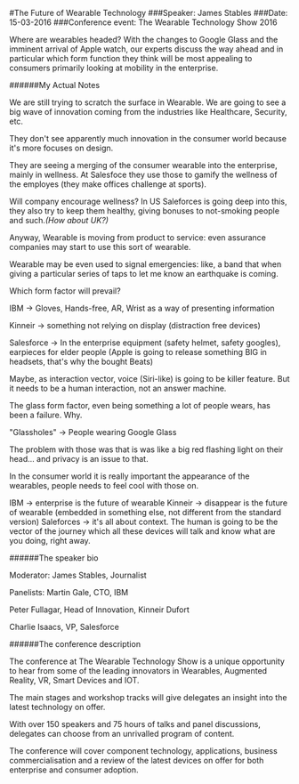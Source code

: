 #The Future of Wearable Technology
###Speaker: James Stables
###Date: 15-03-2016
###Conference event: The Wearable Technology Show 2016

Where are wearables headed? With the changes to Google Glass and the imminent arrival of Apple watch, our experts discuss the way ahead and in particular which form function they think will be most appealing to consumers primarily looking at mobility in the enterprise.

######My Actual Notes

We are still trying to scratch the surface in Wearable. We are going to see a big wave of innovation coming from the industries like Healthcare, Security, etc.

They don't see apparently much innovation in the consumer world because it's more focuses on design.

They are seeing a merging of the consumer wearable into the enterprise, mainly in wellness. At Salesfoce they use those to gamify the wellness of the employes (they make offices challenge at sports).

Will company encourage wellness?
In US Saleforces is going deep into this, they also try to keep them healthy, giving bonuses to not-smoking people and such.*(How about UK?)*

Anyway, Wearable is moving from product to service: even assurance companies may start to use this sort of wearable.

Wearable may be even used to signal emergencies: like, a band that when giving a particular series of taps to let me know an earthquake is coming.

Which form factor will prevail?

IBM -> Gloves, Hands-free, AR, Wrist as a way of presenting information

Kinneir -> something not relying on display (distraction free devices)

Salesforce -> In the enterprise equipment (safety helmet, safety googles), earpieces for elder people (Apple is going to release something BIG in headsets, that's why the bought Beats)

Maybe, as interaction vector, voice (Siri-like) is going to be killer feature. But it needs to be a human interaction, not an answer machine.

The glass form factor, even being something a lot of people wears, has been a failure. Why.

"Glassholes" -> People wearing Google Glass

The problem with those was that is was like a big red flashing light on their head... and privacy is an issue to that.

In the consumer world it is really important the appearance of the wearables, people needs to feel cool with those on.

IBM -> enterprise is the future of wearable
Kinneir -> disappear is the future of wearable (embedded in something else, not different from the standard version)
Saleforces -> it's all about context. The human is going to be the vector of the journey which all these devices will talk and know what are you doing, right away.


######The speaker bio

Moderator:
 James Stables, Journalist

Panelists:
 Martin Gale, CTO, IBM

 Peter Fullagar, Head of Innovation, Kinneir Dufort

 Charlie Isaacs, VP, Salesforce
 
######The conference description

The conference at The Wearable Technology Show is a unique opportunity to hear from some of the leading innovators in Wearables, Augmented Reality, VR, Smart Devices and IOT.

The main stages and workshop tracks will give delegates an insight into the latest technology on offer.

With over 150 speakers and 75 hours of talks and panel discussions, delegates can choose from an unrivalled program of content.

The conference will cover component technology, applications, business commercialisation and a review of the latest devices on offer for both enterprise and consumer adoption.